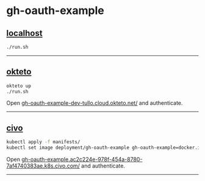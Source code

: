 # gh-oauth-example

## [localhost](https://github.com/tullo/gh-oauth-example/releases/tag/v0.1.0)

```sh
./run.sh
```

---

## [okteto](https://github.com/tullo/gh-oauth-example/releases/tag/v0.2.0)

```sh
okteto up
./run.sh
```

Open [gh-oauth-example-dev-tullo.cloud.okteto.net/]() and authenticate.

---

## [civo](https://github.com/tullo/gh-oauth-example/releases/tag/v0.4.0)

```sh
kubectl apply -f manifests/
kubectl set image deployment/gh-oauth-example gh-oauth-example=docker.io/tullo/gh-oauth-example:civo
```

Open [gh-oauth-example.ac2c224e-978f-454a-8780-7af4740383ae.k8s.civo.com/](https://gh-oauth-example.ac2c224e-978f-454a-8780-7af4740383ae.k8s.civo.com/) and authenticate.

---
